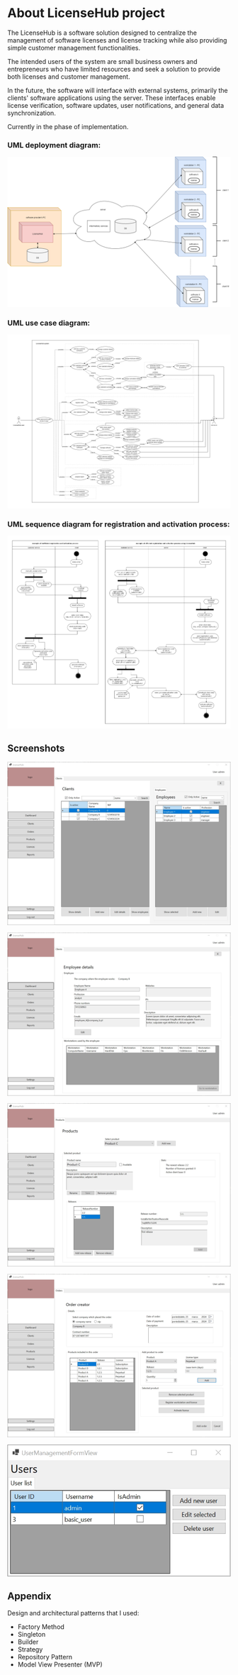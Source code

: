 
# About LicenseHub project

The LicenseHub is a software solution designed to centralize the management of software licenses and license tracking
while also providing simple customer management functionalities.

The intended users of the system are small business owners and entrepreneurs who have limited resources
and seek a solution to provide both licenses and customer management.

In the future, the software will interface with external systems, primarily the clients' software applications using the server.
These interfaces enable license verification, software updates, user notifications, and general data synchronization.

Currently in the phase of implementation.

### UML deployment diagram:
![UML deployment diagram](https://raw.githubusercontent.com/p-malecki/LicenseHub/main/diagrams/uml_deployment_diagram.png?token=GHSAT0AAAAAACGZ7M33EOB3NZVEPO46TKGWZQBSN6Q)

### UML use case diagram:
![UML use case diagram](https://raw.githubusercontent.com/p-malecki/LicenseHub/main/diagrams/uml_use_case.png?token=GHSAT0AAAAAACGZ7M33RWCCRYJIYSOUZU2WZQBSOBQ)

### UML sequence diagram for registration and activation process:
![UML sequence diagram for registration and activation process](https://raw.githubusercontent.com/p-malecki/LicenseHub/main/diagrams/uml_sequence_diagram_registration_and_activation_process.png?token=GHSAT0AAAAAACGZ7M33MKZCGO4G32A76D7KZQBSN7Q)
## Screenshots

![Client view](https://raw.githubusercontent.com/p-malecki/LicenseHub/main/screenshots/2024-03-25%2015_29_59-LicenseHub.jpg?token=GHSAT0AAAAAACGZ7M33VHT7HNRRCLJMUGRWZQBTFRQ)

![Employee detail view](https://raw.githubusercontent.com/p-malecki/LicenseHub/main/screenshots/2024-03-25%2015_30_49-LicenseHub.jpg?token=GHSAT0AAAAAACGZ7M323NBSBW3AEJCALZAKZQBTFVQ)

![Product view](https://raw.githubusercontent.com/p-malecki/LicenseHub/main/screenshots/2024-03-25%2015_31_16-LicenseHub.jpg?token=GHSAT0AAAAAACGZ7M32INXY5SHBHHQOUEU6ZQBTFWQ)


![Order creator view](https://raw.githubusercontent.com/p-malecki/LicenseHub/main/screenshots/2024-03-25%2015_32_13-LicenseHub.jpg?token=GHSAT0AAAAAACGZ7M324XXODH3LFKCLDLJKZQBTFXQ)

![User management view](https://raw.githubusercontent.com/p-malecki/LicenseHub/main/screenshots/2024-03-25%2015_32_48-UserManagementFormView.jpg?token=GHSAT0AAAAAACGZ7M32TETTYQLQPULRFURCZQBTFYQ)
## Appendix

Design and architectural patterns that I used:

- Factory Method
- Singleton
- Builder
- Strategy
- Repository Pattern
- Model View Presenter (MVP)